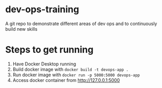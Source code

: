 # dev-ops-training
A git repo to demonstrate different areas of dev ops and to continuously build new skills

# Steps to get running
1. Have Docker Desktop running
2. Build docker image with `docker build -t devops-app .`
3. Run docker image with `docker run -p 5000:5000 devops-app`
4. Access docker container from http://127.0.0.1:5000